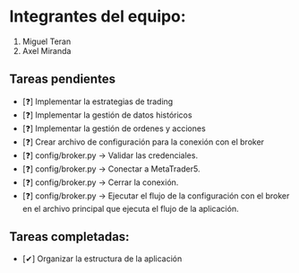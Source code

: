 # Integrantes del equipo:
1. Miguel Teran
2. Axel Miranda

## Tareas pendientes
- [❓] Implementar la estrategias de trading
- [❓] Implementar la gestión de datos históricos
- [❓] Implementar la gestión de ordenes y acciones
- [❓] Crear archivo de configuración para la conexión con el broker
- [❓] config/broker.py  -> Validar las credenciales.
- [❓] config/broker.py  -> Conectar a MetaTrader5.
- [❓] config/broker.py  -> Cerrar la conexión.
- [❓] config/broker.py  -> Ejecutar el flujo de la configuración con el broker en el archivo principal que ejecuta el flujo de la aplicación.

## Tareas completadas:
- [✔] Organizar la estructura de la aplicación



